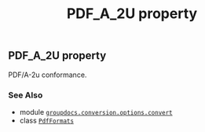 ﻿---
title: PDF_A_2U property
second_title: GroupDocs.Conversion for Python via .NET API References
description: 
type: docs
weight: 110
url: /python-net/groupdocs.conversion.options.convert/pdfformats/pdf_a_2u/
is_root: false
---

## PDF_A_2U property


PDF/A-2u conformance.

### See Also
* module [`groupdocs.conversion.options.convert`](../../)
* class [`PdfFormats`](/conversion/python-net/groupdocs.conversion.options.convert/pdfformats)
